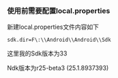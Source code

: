 ### 使用前需要配置local.properties

新建local.properties文件内容如下

```
sdk.dir=F\:\\Android\\Android\\Sdk
```

这里我的Sdk版本为33

Ndk版本为r25-beta3 (25.1.8937393)